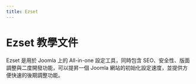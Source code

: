```yaml
---
title: Ezset
---
```


# Ezset 教學文件

Ezset 是用於 Joomla 上的 All-in-one 設定工具，同時包含 SEO、安全性、版面調整與二度開發功能，可以提昇一個 Joomla 網站的初始化設定速度，並提供方便快速的後期調整功能。


